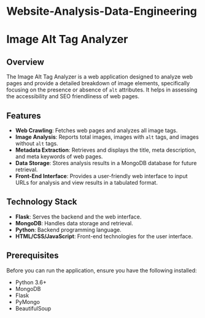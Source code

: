 # Website-Analysis-Data-Engineering
# Image Alt Tag Analyzer

## Overview
The Image Alt Tag Analyzer is a web application designed to analyze web pages and provide a detailed breakdown of image elements, specifically focusing on the presence or absence of `alt` attributes. It helps in assessing the accessibility and SEO friendliness of web pages.

## Features
- **Web Crawling**: Fetches web pages and analyzes all image tags.
- **Image Analysis**: Reports total images, images with `alt` tags, and images without `alt` tags.
- **Metadata Extraction**: Retrieves and displays the title, meta description, and meta keywords of web pages.
- **Data Storage**: Stores analysis results in a MongoDB database for future retrieval.
- **Front-End Interface**: Provides a user-friendly web interface to input URLs for analysis and view results in a tabulated format.

## Technology Stack
- **Flask**: Serves the backend and the web interface.
- **MongoDB**: Handles data storage and retrieval.
- **Python**: Backend programming language.
- **HTML/CSS/JavaScript**: Front-end technologies for the user interface.

## Prerequisites
Before you can run the application, ensure you have the following installed:
- Python 3.6+
- MongoDB
- Flask
- PyMongo
- BeautifulSoup
